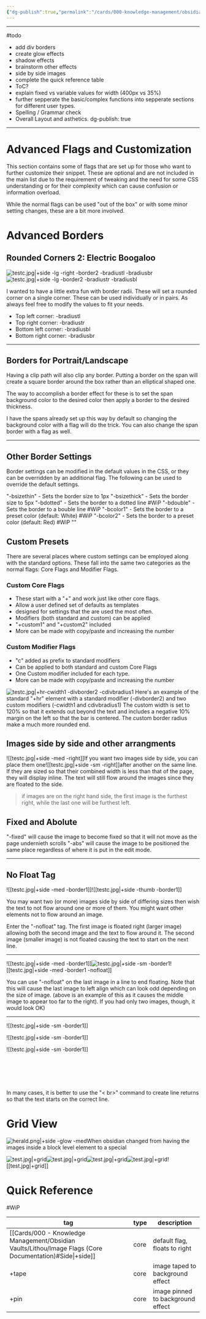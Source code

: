 ```yaml
---
{"dg-publish":true,"permalink":"/cards/000-knowledge-management/obsidian-vaults/lithou/image-flags-extended-documentation/"}
---
```


---
#todo
- add div borders 
- create glow effects
- shadow effects
- brainstorm other effects
- side by side images
- complete the quick reference table
- ToC?
- explain fixed vs variable values for width (400px vs 35%) 
- further sepperate the basic/complex functions into sepperate sections for different user types. 
- Spelling / Grammar check
- Overall Layout and asthetics. 
dg-publish: true
---
# Advanced Flags and Customization
This section contains some of flags that are set up for those who want to further customize their snippet. These are optional and are not included in the main list due to the requirement of tweaking and the need for some CSS understanding or for their complexity which can cause confusion or information overload. 

While the normal flags can be used "out of the box" or with some minor setting changes, these are a bit more involved.  

# Advanced Borders
## Rounded Corners 2: Electric Boogaloo


![testc.jpg|+side -lg -right -border2 -bradiustl -bradiusbr](/img/user/Extras/Attachments/testc.jpg)![testc.jpg|+side -lg  -border2 -bradiustr -bradiusbl](/img/user/Extras/Attachments/testc.jpg)

I wanted to have a little extra fun with border radii. These will set a rounded corner on a single corner. These can be used individually or in pairs. As always feel free to modify the values to fit your needs.

- Top left corner: -bradiustl 
- Top right corner: -bradiustr
- Bottom left corner: -bradiusbl
- Bottom right corner: -bradiusbr

---
## Borders for Portrait/Landscape
Having a clip path will also clip any border. Putting a border on the span will create a square border around the box rather than an elliptical shaped one. 

The way to accomplish a border effect for these is to set the span background color to the desired color then apply a border to the desired thickness.

I have the spans already set up this way by default so changing the background color with a flag will do the trick. You can also change the span border with a flag as well. 

---
## Other Border Settings
Border settings can be modified in the default values in the CSS, or they can be overridden by an additional flag. The following can be used to override the default settings.

"-bsizethin" - Sets the border size to 1px
"-bsizethick" - Sets the border size to 5px
"-bdotted" - Sets the border to a dotted line #WiP 
"-bdouble" - Sets the border to a bouble line #WiP 
"-bcolor1" - Sets the border to a preset color (default: White) #WiP 
"-bcolor2" - Sets the border to a preset color (default: Red) #WiP 
""

## Custom Presets

There are several places where custom settings can be employed along with the standard options. These fall into the same two categories as the normal flags: Core Flags and Modifier Flags.

### Custom Core Flags
- These start with a "+" and work just like other core flags. 
- Allow a user defined set of defaults as templates
- designed for settings that the are used the most often.
- Modifiers (both standard and custom) can be applied
- "+custom1" and "+custom2" included
- More can be made with copy/paste and increasing the number

### Custom Modifier Flags
- "c" added as prefix to standard modifiers
- Can be applied to both standard and custom Core Flags
- One Custom modifier included for each type.
- More can be made with copy/paste and increasing the number

![testc.jpg|+hr-cwidth1 -divborder2 -cdivbradius1](/img/user/Extras/Attachments/testc.jpg)
Here's an example of the standard "+hr" element with a standard modifier (-divborder2) and two custom modifiers (-cwidth1 and cdivbradius1) The custom width is set to 120% so that it extends out beyond the text and includes a negative 10% margin on the left so that the bar is centered. The custom border radius make a much more rounded end.


## Images side by side and other arrangments
![[testc.jpg|+side -med -right]]If you want two images side by side, you can place them one![[testc.jpg|+side -sm -right]]after another on the same line. If they are sized so that their combined width is less than that of the page, they will display inline. The text will still flow around the images since they are floated to the side. 
> if images are on the right hand side, the first image is the furthest right, while the last one will be furthest left. 

## Fixed and Abolute
"-fixed" will cause the image to become fixed so that it will not move as the page undernieth scrolls
"-abs" will cause the image to be positioned the same place regardless of where it is put in the edit mode. 

---

## No Float Tag

![[testc.jpg|+side -med -border1]]![[testc.jpg|+side -thumb -border1]]

You may want two (or more) images side by side of differing sizes then wish the text to not flow around one or more of them. You might want other elements not to flow around an image. 

Enter the "-nofloat"  tag. The first image is floated right (larger image) allowing both the second image and the text to flow around it.  The second image (smaller image) is not floated causing the text to start on the next line.  

---
![[testc.jpg|+side -med -border1]]![testc.jpg|+side -sm -border1](/img/user/Extras/Attachments/testc.jpg)![[testc.jpg|+side -med -border1 -nofloat]]

You can use "-nofloat" on the last image in a line to end floating. Note that this will cause the last image to left align which can look odd depending on the size of image. (above is an example of this as it causes the middle image to appear too far to the right). If you had only two images, though, it would look OK) 

---

![[testc.jpg|+side -sm -border1]]

![[testc.jpg|+side -sm -border1]]

![[testc.jpg|+side -sm -border1]]

<br>
<br>
<br>
<br>

In many cases, it is better to use the "< br>" command to create line returns so that the text starts on the correct line. 





# Grid View
![herald.png|+side -glow -med](/img/user/Extras/Attachments/herald.png)When obsidian changed from having the images inside a block level element to a special 


![test.jpg|+grid](/img/user/Extras/Attachments/test.jpg)![test.jpg|+grid](/img/user/Extras/Attachments/test.jpg)![test.jpg|+grid](/img/user/Extras/Attachments/test.jpg)![test.jpg|+grid](/img/user/Extras/Attachments/test.jpg)![[test.jpg|+grid]]



# Quick Reference

#WiP 

|tag|type|description|
|---|---|---|
|[[Cards/000 - Knowledge Management/Obsidian Vaults/Lithou/Image Flags (Core Documentation)#Side\|+side]]|core|default flag, floats to right|
|+tape|core|image taped to background effect|
|+pin|core|image pinned to background effect